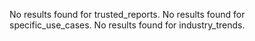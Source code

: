 No results found for trusted_reports.
No results found for specific_use_cases.
No results found for industry_trends.